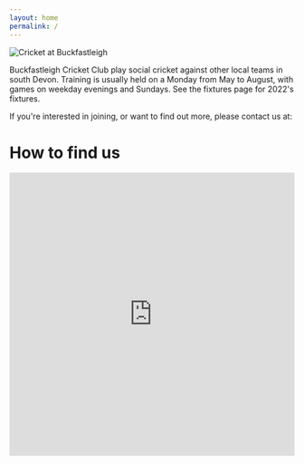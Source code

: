```yaml
---
layout: home
permalink: /
---
```

![Cricket at Buckfastleigh](../media/cricket01.png)

Buckfastleigh Cricket Club play social cricket against other local teams in south Devon. Training is usually held on a Monday from May to August, with games on weekday evenings and Sundays. See the fixtures page for 2022's fixtures.

If you're interested in joining, or want to find out more, please contact us at:

# How to find us
<style>iframe {width:100%;}</style>
<div class="mapouter"><div class="gmap_canvas"><iframe width=600px height=500px id="gmap_canvas" src="https://maps.google.com/maps?q=Buckfastleigh%20Sports%20Club&t=&z=13&ie=UTF8&iwloc=&output=embed" frameborder="0" scrolling="no" marginheight="0" marginwidth="0">

